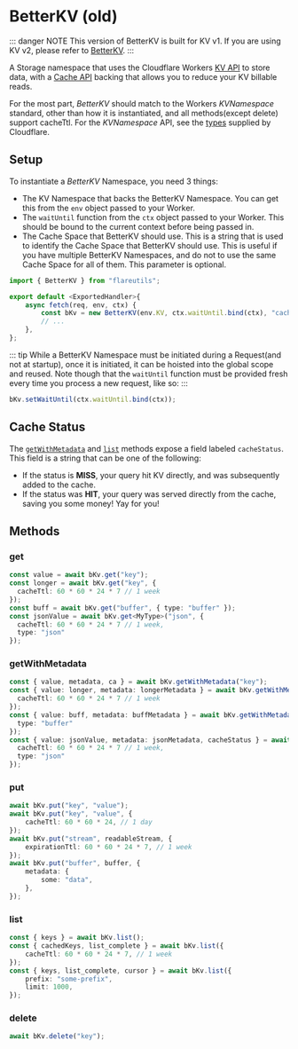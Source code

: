 # BetterKV (old)

::: danger NOTE
This version of BetterKV is built for KV v1. If you are using KV v2, please refer to [BetterKV](/betterkv).
:::

A Storage namespace that uses the Cloudflare Workers [KV API](https://developers.cloudflare.com/workers/runtime-apis/kv) to store data, with a [Cache API](https://developers.cloudflare.com/workers/runtime-apis/cache) backing that allows you to reduce your KV billable reads.

For the most part, _BetterKV_ should match to the Workers _KVNamespace_ standard, other than how it is instantiated, and all methods(except delete) support cacheTtl. For the _KVNamespace_ API, see the [types](https://github.com/cloudflare/workers-types) supplied by Cloudflare.

## Setup

To instantiate a _BetterKV_ Namespace, you need 3 things:

- The KV Namespace that backs the BetterKV Namespace. You can get this from the `env` object passed to your Worker.
- The `waitUntil` function from the `ctx` object passed to your Worker. This should be bound to the current context before being passed in.
- The Cache Space that BetterKV should use. This is a string that is used to identify the Cache Space that BetterKV should use. This is useful if you have multiple BetterKV Namespaces, and do not to use the same Cache Space for all of them. This parameter is optional.

```ts
import { BetterKV } from "flareutils";

export default <ExportedHandler>{
	async fetch(req, env, ctx) {
		const bKv = new BetterKV(env.KV, ctx.waitUntil.bind(ctx), "cachespace");
		// ...
	},
};
```

::: tip
While a BetterKV Namespace must be initiated during a Request(and not at startup), once it is initiated, it can be hoisted into the global scope and reused. Note though that the `waitUntil` function must be provided fresh every time you process a new request, like so:
:::

```ts
bKv.setWaitUntil(ctx.waitUntil.bind(ctx));
```

## Cache Status

The [`getWithMetadata`](/betterkv/old#getwithmetadata) and [`list`](/betterkv/old#list) methods expose a field labeled `cacheStatus`. This field is a string that can be one of the following:
- If the status is **MISS**, your query hit KV directly, and was subsequently added to the cache.
- If the status was **HIT**, your query was served directly from the cache, saving you some money! Yay for you!

## Methods

### get

```ts
const value = await bKv.get("key");
const longer = await bKv.get("key", {
  cacheTtl: 60 * 60 * 24 * 7 // 1 week
});
const buff = await bKv.get("buffer", { type: "buffer" });
const jsonValue = await bKv.get<MyType>("json", {
  cacheTtl: 60 * 60 * 24 * 7 // 1 week,
  type: "json"
});
```

### getWithMetadata

```ts
const { value, metadata, ca } = await bKv.getWithMetadata("key");
const { value: longer, metadata: longerMetadata } = await bKv.getWithMetadata("key", {
  cacheTtl: 60 * 60 * 24 * 7 // 1 week
});
const { value: buff, metadata: buffMetadata } = await bKv.getWithMetadata("buffer", {
  type: "buffer"
});
const { value: jsonValue, metadata: jsonMetadata, cacheStatus } = await bKv.getWithMetadata<MyType>("json", {
  cacheTtl: 60 * 60 * 24 * 7 // 1 week,
  type: "json"
});
```

### put

```ts
await bKv.put("key", "value");
await bKv.put("key", "value", {
	cacheTtl: 60 * 60 * 24, // 1 day
});
await bKv.put("stream", readableStream, {
	expirationTtl: 60 * 60 * 24 * 7, // 1 week
});
await bKv.put("buffer", buffer, {
	metadata: {
		some: "data",
	},
});
```

### list

```ts
const { keys } = await bKv.list();
const { cachedKeys, list_complete } = await bKv.list({
	cacheTtl: 60 * 60 * 24 * 7, // 1 week
});
const { keys, list_complete, cursor } = await bKv.list({
	prefix: "some-prefix",
	limit: 1000,
});
```

### delete

```ts
await bKv.delete("key");
```
